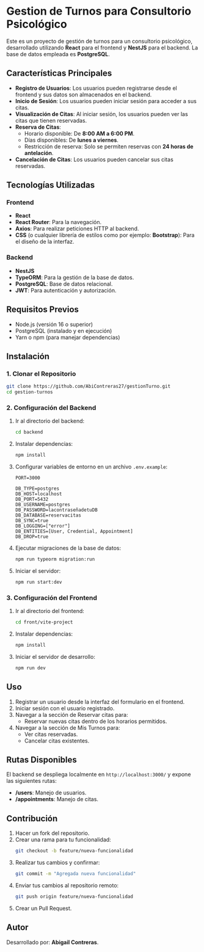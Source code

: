 # Gestion de Turnos para Consultorio Psicológico

Este es un proyecto de gestión de turnos para un consultorio psicológico, desarrollado utilizando **React** para el frontend y **NestJS** para el backend. La base de datos empleada es **PostgreSQL**.

## Características Principales

- **Registro de Usuarios**: Los usuarios pueden registrarse desde el frontend y sus datos son almacenados en el backend.
- **Inicio de Sesión**: Los usuarios pueden iniciar sesión para acceder a sus citas.
- **Visualización de Citas**: Al iniciar sesión, los usuarios pueden ver las citas que tienen reservadas.
- **Reserva de Citas**:
  - Horario disponible: De **8:00 AM a 6:00 PM**.
  - Días disponibles: De **lunes a viernes**.
  - Restricción de reserva: Solo se permiten reservas con **24 horas de antelación**.
- **Cancelación de Citas**: Los usuarios pueden cancelar sus citas reservadas.

## Tecnologías Utilizadas

### Frontend

- **React**
- **React Router**: Para la navegación.
- **Axios**: Para realizar peticiones HTTP al backend.
- **CSS** (o cualquier librería de estilos como por ejemplo: **Bootstrap**): Para el diseño de la interfaz.

### Backend

- **NestJS**
- **TypeORM**: Para la gestión de la base de datos.
- **PostgreSQL**: Base de datos relacional.
- **JWT**: Para autenticación y autorización.

## Requisitos Previos

- Node.js (versión 16 o superior)
- PostgreSQL (instalado y en ejecución)
- Yarn o npm (para manejar dependencias)

## Instalación

### 1. Clonar el Repositorio

```bash
git clone https://github.com/AbiContreras27/gestionTurno.git
cd gestion-turnos
```

### 2. Configuración del Backend

1. Ir al directorio del backend:
   ```bash
   cd backend
   ```
2. Instalar dependencias:
   ```bash
   npm install
   ```
3. Configurar variables de entorno en un archivo `.env.example`:
   ```env
   PORT=3000

   DB_TYPE=postgres
   DB_HOST=localhost
   DB_PORT=5432
   DB_USERNAME=postgres
   DB_PASSWORD=lacontraseñadetuDB
   DB_DATABASE=reservacitas
   DB_SYNC=true
   DB_LOGGING=["error"]
   DB_ENTITIES=[User, Credential, Appointment]
   DB_DROP=true
   ```
4. Ejecutar migraciones de la base de datos:
   ```bash
   npm run typeorm migration:run
   ```
5. Iniciar el servidor:
   ```bash
   npm run start:dev
   ```

### 3. Configuración del Frontend

1. Ir al directorio del frontend:
   ```bash
   cd front/vite-project
   ```
2. Instalar dependencias:
   ```bash
   npm install
   ```
3. Iniciar el servidor de desarrollo:
   ```bash
   npm run dev
   ```

## Uso

1. Registrar un usuario desde la interfaz del formulario en el frontend.
2. Iniciar sesión con el usuario registrado.
3. Navegar a la sección de Reservar citas para:
   - Reservar nuevas citas dentro de los horarios permitidos.
5. Navegar a la sección de Mis Turnos para:
   - Ver citas reservadas.
   - Cancelar citas existentes.

## Rutas Disponibles

El backend se despliega localmente en `http://localhost:3000/` y expone las siguientes rutas:
- **/users**: Manejo de usuarios.
- **/appointments**: Manejo de citas.

## Contribución

1. Hacer un fork del repositorio.
2. Crear una rama para tu funcionalidad:
   ```bash
   git checkout -b feature/nueva-funcionalidad
   ```
3. Realizar tus cambios y confirmar:
   ```bash
   git commit -m "Agregada nueva funcionalidad"
   ```
4. Enviar tus cambios al repositorio remoto:
   ```bash
   git push origin feature/nueva-funcionalidad
   ```
5. Crear un Pull Request.


## Autor

Desarrollado por: **Abigail Contreras**.

